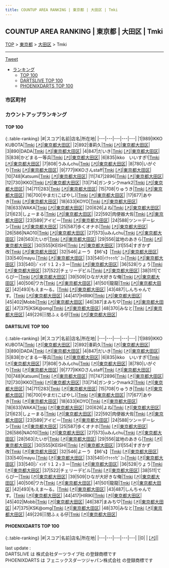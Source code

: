 ```yaml
---
title: COUNTUP AREA RANKING | 東京都 | 大田区 | Tmki
---
```

## COUNTUP AREA RANKING | 東京都 | 大田区 | Tmki

[TOP](/darts/rank/) > [東京都](/darts/rank/東京都/) > [大田区](/darts/rank/東京都/大田区/) > Tmki

___

<a href="https://twitter.com/share?ref_src=twsrc%5Etfw" data-text="COUNTUP AREA RANKING | 東京都大田区Tmki" class="twitter-share-button" data-hashtags="DARTSLIVE,PHOENIXDARTS,darts,ダーツ" data-show-count="false">Tweet</a>

* [ランキング](#カウントアップランキング)
    * [TOP 100](#top-100)
    * [DARTSLIVE TOP 100](#dartslive-top-100)
    * [PHOENIXDARTS TOP 100](#phoenixdarts-top-100)

### 市区町村

<ul>

</ul>

### カウントアップランキング

#### TOP 100



{:.table-ranking}
|#|スコア|名前|店名|所在地|
|---|---|---|---|---|
|1|989|<span class="rank-name-dl">IKKO KUBOTA</span>|<a href="/darts/rank/shops/b4fefe3f97cb72a2f454cb89828a1cfe.html">Tmki</a> <a href="https://search.dartslive.com/jp/shop/b4fefe3f97cb72a2f454cb89828a1cfe">[↗]</a>|<a href="/darts/rank/東京都/大田区">東京都大田区</a>|
|2|892|<span class="rank-name-dl">湊莉久</span>|<a href="/darts/rank/shops/b4fefe3f97cb72a2f454cb89828a1cfe.html">Tmki</a> <a href="https://search.dartslive.com/jp/shop/b4fefe3f97cb72a2f454cb89828a1cfe">[↗]</a>|<a href="/darts/rank/東京都/大田区">東京都大田区</a>|
|3|890|<span class="rank-name-dl">DADA</span>|<a href="/darts/rank/shops/b4fefe3f97cb72a2f454cb89828a1cfe.html">Tmki</a> <a href="https://search.dartslive.com/jp/shop/b4fefe3f97cb72a2f454cb89828a1cfe">[↗]</a>|<a href="/darts/rank/東京都/大田区">東京都大田区</a>|
|4|847|<span class="rank-name-dl">だいき</span>|<a href="/darts/rank/shops/b4fefe3f97cb72a2f454cb89828a1cfe.html">Tmki</a> <a href="https://search.dartslive.com/jp/shop/b4fefe3f97cb72a2f454cb89828a1cfe">[↗]</a>|<a href="/darts/rank/東京都/大田区">東京都大田区</a>|
|5|838|<span class="rank-name-dl">かどまる一等兵</span>|<a href="/darts/rank/shops/b4fefe3f97cb72a2f454cb89828a1cfe.html">Tmki</a> <a href="https://search.dartslive.com/jp/shop/b4fefe3f97cb72a2f454cb89828a1cfe">[↗]</a>|<a href="/darts/rank/東京都/大田区">東京都大田区</a>|
|6|835|<span class="rank-name-dl">ikko　いいすぎ!</span>|<a href="/darts/rank/shops/b4fefe3f97cb72a2f454cb89828a1cfe.html">Tmki</a> <a href="https://search.dartslive.com/jp/shop/b4fefe3f97cb72a2f454cb89828a1cfe">[↗]</a>|<a href="/darts/rank/東京都/大田区">東京都大田区</a>|
|7|808|<span class="rank-name-dl">うみんchu</span>|<a href="/darts/rank/shops/b4fefe3f97cb72a2f454cb89828a1cfe.html">Tmki</a> <a href="https://search.dartslive.com/jp/shop/b4fefe3f97cb72a2f454cb89828a1cfe">[↗]</a>|<a href="/darts/rank/東京都/大田区">東京都大田区</a>|
|8|780|<span class="rank-name-dl">いがぐり</span>|<a href="/darts/rank/shops/b4fefe3f97cb72a2f454cb89828a1cfe.html">Tmki</a> <a href="https://search.dartslive.com/jp/shop/b4fefe3f97cb72a2f454cb89828a1cfe">[↗]</a>|<a href="/darts/rank/東京都/大田区">東京都大田区</a>|
|9|777|<span class="rank-name-dl">IKKOさんstaff</span>|<a href="/darts/rank/shops/b4fefe3f97cb72a2f454cb89828a1cfe.html">Tmki</a> <a href="https://search.dartslive.com/jp/shop/b4fefe3f97cb72a2f454cb89828a1cfe">[↗]</a>|<a href="/darts/rank/東京都/大田区">東京都大田区</a>|
|10|748|<span class="rank-name-dl">Katsumi</span>|<a href="/darts/rank/shops/b4fefe3f97cb72a2f454cb89828a1cfe.html">Tmki</a> <a href="https://search.dartslive.com/jp/shop/b4fefe3f97cb72a2f454cb89828a1cfe">[↗]</a>|<a href="/darts/rank/東京都/大田区">東京都大田区</a>|
|11|747|<span class="rank-name-dl">2896</span>|<a href="/darts/rank/shops/b4fefe3f97cb72a2f454cb89828a1cfe.html">Tmki</a> <a href="https://search.dartslive.com/jp/shop/b4fefe3f97cb72a2f454cb89828a1cfe">[↗]</a>|<a href="/darts/rank/東京都/大田区">東京都大田区</a>|
|12|730|<span class="rank-name-dl">IKKO</span>|<a href="/darts/rank/shops/b4fefe3f97cb72a2f454cb89828a1cfe.html">Tmki</a> <a href="https://search.dartslive.com/jp/shop/b4fefe3f97cb72a2f454cb89828a1cfe">[↗]</a>|<a href="/darts/rank/東京都/大田区">東京都大田区</a>|
|13|714|<span class="rank-name-dl">ガンタンクmark2</span>|<a href="/darts/rank/shops/b4fefe3f97cb72a2f454cb89828a1cfe.html">Tmki</a> <a href="https://search.dartslive.com/jp/shop/b4fefe3f97cb72a2f454cb89828a1cfe">[↗]</a>|<a href="/darts/rank/東京都/大田区">東京都大田区</a>|
|14|711|<span class="rank-name-dl">283</span>|<a href="/darts/rank/shops/b4fefe3f97cb72a2f454cb89828a1cfe.html">Tmki</a> <a href="https://search.dartslive.com/jp/shop/b4fefe3f97cb72a2f454cb89828a1cfe">[↗]</a>|<a href="/darts/rank/東京都/大田区">東京都大田区</a>|
|15|708|<span class="rank-name-dl">りゅうき</span>|<a href="/darts/rank/shops/b4fefe3f97cb72a2f454cb89828a1cfe.html">Tmki</a> <a href="https://search.dartslive.com/jp/shop/b4fefe3f97cb72a2f454cb89828a1cfe">[↗]</a>|<a href="/darts/rank/東京都/大田区">東京都大田区</a>|
|16|700|<span class="rank-name-dl">やまだ(こばやし)</span>|<a href="/darts/rank/shops/b4fefe3f97cb72a2f454cb89828a1cfe.html">Tmki</a> <a href="https://search.dartslive.com/jp/shop/b4fefe3f97cb72a2f454cb89828a1cfe">[↗]</a>|<a href="/darts/rank/東京都/大田区">東京都大田区</a>|
|17|677|<span class="rank-name-dl">あやき</span>|<a href="/darts/rank/shops/b4fefe3f97cb72a2f454cb89828a1cfe.html">Tmki</a> <a href="https://search.dartslive.com/jp/shop/b4fefe3f97cb72a2f454cb89828a1cfe">[↗]</a>|<a href="/darts/rank/東京都/大田区">東京都大田区</a>|
|18|633|<span class="rank-name-dl">KOYO</span>|<a href="/darts/rank/shops/b4fefe3f97cb72a2f454cb89828a1cfe.html">Tmki</a> <a href="https://search.dartslive.com/jp/shop/b4fefe3f97cb72a2f454cb89828a1cfe">[↗]</a>|<a href="/darts/rank/東京都/大田区">東京都大田区</a>|
|18|633|<span class="rank-name-dl">WAKA</span>|<a href="/darts/rank/shops/b4fefe3f97cb72a2f454cb89828a1cfe.html">Tmki</a> <a href="https://search.dartslive.com/jp/shop/b4fefe3f97cb72a2f454cb89828a1cfe">[↗]</a>|<a href="/darts/rank/東京都/大田区">東京都大田区</a>|
|20|626|<span class="rank-name-dl">よね</span>|<a href="/darts/rank/shops/b4fefe3f97cb72a2f454cb89828a1cfe.html">Tmki</a> <a href="https://search.dartslive.com/jp/shop/b4fefe3f97cb72a2f454cb89828a1cfe">[↗]</a>|<a href="/darts/rank/東京都/大田区">東京都大田区</a>|
|21|623|<span class="rank-name-dl">しょーまる</span>|<a href="/darts/rank/shops/b4fefe3f97cb72a2f454cb89828a1cfe.html">Tmki</a> <a href="https://search.dartslive.com/jp/shop/b4fefe3f97cb72a2f454cb89828a1cfe">[↗]</a>|<a href="/darts/rank/東京都/大田区">東京都大田区</a>|
|22|592|<span class="rank-name-dl">肉便器大佐</span>|<a href="/darts/rank/shops/b4fefe3f97cb72a2f454cb89828a1cfe.html">Tmki</a> <a href="https://search.dartslive.com/jp/shop/b4fefe3f97cb72a2f454cb89828a1cfe">[↗]</a>|<a href="/darts/rank/東京都/大田区">東京都大田区</a>|
|23|589|<span class="rank-name-dl">アイビー</span>|<a href="/darts/rank/shops/b4fefe3f97cb72a2f454cb89828a1cfe.html">Tmki</a> <a href="https://search.dartslive.com/jp/shop/b4fefe3f97cb72a2f454cb89828a1cfe">[↗]</a>|<a href="/darts/rank/東京都/大田区">東京都大田区</a>|
|24|588|<span class="rank-name-dl">ツン＝デーレン</span>|<a href="/darts/rank/shops/b4fefe3f97cb72a2f454cb89828a1cfe.html">Tmki</a> <a href="https://search.dartslive.com/jp/shop/b4fefe3f97cb72a2f454cb89828a1cfe">[↗]</a>|<a href="/darts/rank/東京都/大田区">東京都大田区</a>|
|25|587|<span class="rank-name-dl">歩くオナホ</span>|<a href="/darts/rank/shops/b4fefe3f97cb72a2f454cb89828a1cfe.html">Tmki</a> <a href="https://search.dartslive.com/jp/shop/b4fefe3f97cb72a2f454cb89828a1cfe">[↗]</a>|<a href="/darts/rank/東京都/大田区">東京都大田区</a>|
|26|586|<span class="rank-name-dl">NAO10</span>|<a href="/darts/rank/shops/b4fefe3f97cb72a2f454cb89828a1cfe.html">Tmki</a> <a href="https://search.dartslive.com/jp/shop/b4fefe3f97cb72a2f454cb89828a1cfe">[↗]</a>|<a href="/darts/rank/東京都/大田区">東京都大田区</a>|
|27|573|<span class="rank-name-dl">uみんchu</span>|<a href="/darts/rank/shops/b4fefe3f97cb72a2f454cb89828a1cfe.html">Tmki</a> <a href="https://search.dartslive.com/jp/shop/b4fefe3f97cb72a2f454cb89828a1cfe">[↗]</a>|<a href="/darts/rank/東京都/大田区">東京都大田区</a>|
|28|563|<span class="rank-name-dl">たいが</span>|<a href="/darts/rank/shops/b4fefe3f97cb72a2f454cb89828a1cfe.html">Tmki</a> <a href="https://search.dartslive.com/jp/shop/b4fefe3f97cb72a2f454cb89828a1cfe">[↗]</a>|<a href="/darts/rank/東京都/大田区">東京都大田区</a>|
|29|556|<span class="rank-name-dl">盆地のあきら</span>|<a href="/darts/rank/shops/b4fefe3f97cb72a2f454cb89828a1cfe.html">Tmki</a> <a href="https://search.dartslive.com/jp/shop/b4fefe3f97cb72a2f454cb89828a1cfe">[↗]</a>|<a href="/darts/rank/東京都/大田区">東京都大田区</a>|
|30|555|<span class="rank-name-dl">KEISHI</span>|<a href="/darts/rank/shops/b4fefe3f97cb72a2f454cb89828a1cfe.html">Tmki</a> <a href="https://search.dartslive.com/jp/shop/b4fefe3f97cb72a2f454cb89828a1cfe">[↗]</a>|<a href="/darts/rank/東京都/大田区">東京都大田区</a>|
|31|554|<span class="rank-name-dl">すぎかず改</span>|<a href="/darts/rank/shops/b4fefe3f97cb72a2f454cb89828a1cfe.html">Tmki</a> <a href="https://search.dartslive.com/jp/shop/b4fefe3f97cb72a2f454cb89828a1cfe">[↗]</a>|<a href="/darts/rank/東京都/大田区">東京都大田区</a>|
|32|546|<span class="rank-name-dl">よーう 【86&#x27;s】</span>|<a href="/darts/rank/shops/b4fefe3f97cb72a2f454cb89828a1cfe.html">Tmki</a> <a href="https://search.dartslive.com/jp/shop/b4fefe3f97cb72a2f454cb89828a1cfe">[↗]</a>|<a href="/darts/rank/東京都/大田区">東京都大田区</a>|
|33|540|<span class="rank-name-dl">mayu.</span>|<a href="/darts/rank/shops/b4fefe3f97cb72a2f454cb89828a1cfe.html">Tmki</a> <a href="https://search.dartslive.com/jp/shop/b4fefe3f97cb72a2f454cb89828a1cfe">[↗]</a>|<a href="/darts/rank/東京都/大田区">東京都大田区</a>|
|33|540|<span class="rank-name-dl">ｲｸｩｩｩ!ﾋﾟﾕｯ</span>|<a href="/darts/rank/shops/b4fefe3f97cb72a2f454cb89828a1cfe.html">Tmki</a> <a href="https://search.dartslive.com/jp/shop/b4fefe3f97cb72a2f454cb89828a1cfe">[↗]</a>|<a href="/darts/rank/東京都/大田区">東京都大田区</a>|
|33|540|<span class="rank-name-dl">ｼﾞｬﾝﾎﾞﾘ１２ｯ３ー</span>|<a href="/darts/rank/shops/b4fefe3f97cb72a2f454cb89828a1cfe.html">Tmki</a> <a href="https://search.dartslive.com/jp/shop/b4fefe3f97cb72a2f454cb89828a1cfe">[↗]</a>|<a href="/darts/rank/東京都/大田区">東京都大田区</a>|
|36|528|<span class="rank-name-dl">りょう</span>|<a href="/darts/rank/shops/b4fefe3f97cb72a2f454cb89828a1cfe.html">Tmki</a> <a href="https://search.dartslive.com/jp/shop/b4fefe3f97cb72a2f454cb89828a1cfe">[↗]</a>|<a href="/darts/rank/東京都/大田区">東京都大田区</a>|
|37|522|<span class="rank-name-dl">チェリーデビル</span>|<a href="/darts/rank/shops/b4fefe3f97cb72a2f454cb89828a1cfe.html">Tmki</a> <a href="https://search.dartslive.com/jp/shop/b4fefe3f97cb72a2f454cb89828a1cfe">[↗]</a>|<a href="/darts/rank/東京都/大田区">東京都大田区</a>|
|38|511|<span class="rank-name-dl">てらぴー</span>|<a href="/darts/rank/shops/b4fefe3f97cb72a2f454cb89828a1cfe.html">Tmki</a> <a href="https://search.dartslive.com/jp/shop/b4fefe3f97cb72a2f454cb89828a1cfe">[↗]</a>|<a href="/darts/rank/東京都/大田区">東京都大田区</a>|
|39|509|<span class="rank-name-dl">ひなが大好きな俺</span>|<a href="/darts/rank/shops/b4fefe3f97cb72a2f454cb89828a1cfe.html">Tmki</a> <a href="https://search.dartslive.com/jp/shop/b4fefe3f97cb72a2f454cb89828a1cfe">[↗]</a>|<a href="/darts/rank/東京都/大田区">東京都大田区</a>|
|40|506|<span class="rank-name-dl">ワカ</span>|<a href="/darts/rank/shops/b4fefe3f97cb72a2f454cb89828a1cfe.html">Tmki</a> <a href="https://search.dartslive.com/jp/shop/b4fefe3f97cb72a2f454cb89828a1cfe">[↗]</a>|<a href="/darts/rank/東京都/大田区">東京都大田区</a>|
|41|501|<span class="rank-name-dl">龍龍</span>|<a href="/darts/rank/shops/b4fefe3f97cb72a2f454cb89828a1cfe.html">Tmki</a> <a href="https://search.dartslive.com/jp/shop/b4fefe3f97cb72a2f454cb89828a1cfe">[↗]</a>|<a href="/darts/rank/東京都/大田区">東京都大田区</a>|
|42|493|<span class="rank-name-dl">もえま〜る。</span>|<a href="/darts/rank/shops/b4fefe3f97cb72a2f454cb89828a1cfe.html">Tmki</a> <a href="https://search.dartslive.com/jp/shop/b4fefe3f97cb72a2f454cb89828a1cfe">[↗]</a>|<a href="/darts/rank/東京都/大田区">東京都大田区</a>|
|43|487|<span class="rank-name-dl">しんちゃんです。</span>|<a href="/darts/rank/shops/b4fefe3f97cb72a2f454cb89828a1cfe.html">Tmki</a> <a href="https://search.dartslive.com/jp/shop/b4fefe3f97cb72a2f454cb89828a1cfe">[↗]</a>|<a href="/darts/rank/東京都/大田区">東京都大田区</a>|
|44|417|<span class="rank-name-dl">HIRIKI</span>|<a href="/darts/rank/shops/b4fefe3f97cb72a2f454cb89828a1cfe.html">Tmki</a> <a href="https://search.dartslive.com/jp/shop/b4fefe3f97cb72a2f454cb89828a1cfe">[↗]</a>|<a href="/darts/rank/東京都/大田区">東京都大田区</a>|
|45|402|<span class="rank-name-dl">Mobb</span>|<a href="/darts/rank/shops/b4fefe3f97cb72a2f454cb89828a1cfe.html">Tmki</a> <a href="https://search.dartslive.com/jp/shop/b4fefe3f97cb72a2f454cb89828a1cfe">[↗]</a>|<a href="/darts/rank/東京都/大田区">東京都大田区</a>|
|46|387|<span class="rank-name-dl">まみち♡</span>|<a href="/darts/rank/shops/b4fefe3f97cb72a2f454cb89828a1cfe.html">Tmki</a> <a href="https://search.dartslive.com/jp/shop/b4fefe3f97cb72a2f454cb89828a1cfe">[↗]</a>|<a href="/darts/rank/東京都/大田区">東京都大田区</a>|
|47|375|<span class="rank-name-dl">KSK@omg</span>|<a href="/darts/rank/shops/b4fefe3f97cb72a2f454cb89828a1cfe.html">Tmki</a> <a href="https://search.dartslive.com/jp/shop/b4fefe3f97cb72a2f454cb89828a1cfe">[↗]</a>|<a href="/darts/rank/東京都/大田区">東京都大田区</a>|
|48|370|<span class="rank-name-dl">みなと</span>|<a href="/darts/rank/shops/b4fefe3f97cb72a2f454cb89828a1cfe.html">Tmki</a> <a href="https://search.dartslive.com/jp/shop/b4fefe3f97cb72a2f454cb89828a1cfe">[↗]</a>|<a href="/darts/rank/東京都/大田区">東京都大田区</a>|
|49|226|<span class="rank-name-dl">Ξ閏ふぇる仔</span>|<a href="/darts/rank/shops/b4fefe3f97cb72a2f454cb89828a1cfe.html">Tmki</a> <a href="https://search.dartslive.com/jp/shop/b4fefe3f97cb72a2f454cb89828a1cfe">[↗]</a>|<a href="/darts/rank/東京都/大田区">東京都大田区</a>|


#### DARTSLIVE TOP 100



{:.table-ranking}
|#|スコア|名前|店名|所在地|
|---|---|---|---|---|
|1|989|<span class="rank-name-dl">IKKO KUBOTA</span>|<a href="/darts/rank/shops/b4fefe3f97cb72a2f454cb89828a1cfe.html">Tmki</a> <a href="https://search.dartslive.com/jp/shop/b4fefe3f97cb72a2f454cb89828a1cfe">[↗]</a>|<a href="/darts/rank/東京都/大田区">東京都大田区</a>|
|2|892|<span class="rank-name-dl">湊莉久</span>|<a href="/darts/rank/shops/b4fefe3f97cb72a2f454cb89828a1cfe.html">Tmki</a> <a href="https://search.dartslive.com/jp/shop/b4fefe3f97cb72a2f454cb89828a1cfe">[↗]</a>|<a href="/darts/rank/東京都/大田区">東京都大田区</a>|
|3|890|<span class="rank-name-dl">DADA</span>|<a href="/darts/rank/shops/b4fefe3f97cb72a2f454cb89828a1cfe.html">Tmki</a> <a href="https://search.dartslive.com/jp/shop/b4fefe3f97cb72a2f454cb89828a1cfe">[↗]</a>|<a href="/darts/rank/東京都/大田区">東京都大田区</a>|
|4|847|<span class="rank-name-dl">だいき</span>|<a href="/darts/rank/shops/b4fefe3f97cb72a2f454cb89828a1cfe.html">Tmki</a> <a href="https://search.dartslive.com/jp/shop/b4fefe3f97cb72a2f454cb89828a1cfe">[↗]</a>|<a href="/darts/rank/東京都/大田区">東京都大田区</a>|
|5|838|<span class="rank-name-dl">かどまる一等兵</span>|<a href="/darts/rank/shops/b4fefe3f97cb72a2f454cb89828a1cfe.html">Tmki</a> <a href="https://search.dartslive.com/jp/shop/b4fefe3f97cb72a2f454cb89828a1cfe">[↗]</a>|<a href="/darts/rank/東京都/大田区">東京都大田区</a>|
|6|835|<span class="rank-name-dl">ikko　いいすぎ!</span>|<a href="/darts/rank/shops/b4fefe3f97cb72a2f454cb89828a1cfe.html">Tmki</a> <a href="https://search.dartslive.com/jp/shop/b4fefe3f97cb72a2f454cb89828a1cfe">[↗]</a>|<a href="/darts/rank/東京都/大田区">東京都大田区</a>|
|7|808|<span class="rank-name-dl">うみんchu</span>|<a href="/darts/rank/shops/b4fefe3f97cb72a2f454cb89828a1cfe.html">Tmki</a> <a href="https://search.dartslive.com/jp/shop/b4fefe3f97cb72a2f454cb89828a1cfe">[↗]</a>|<a href="/darts/rank/東京都/大田区">東京都大田区</a>|
|8|780|<span class="rank-name-dl">いがぐり</span>|<a href="/darts/rank/shops/b4fefe3f97cb72a2f454cb89828a1cfe.html">Tmki</a> <a href="https://search.dartslive.com/jp/shop/b4fefe3f97cb72a2f454cb89828a1cfe">[↗]</a>|<a href="/darts/rank/東京都/大田区">東京都大田区</a>|
|9|777|<span class="rank-name-dl">IKKOさんstaff</span>|<a href="/darts/rank/shops/b4fefe3f97cb72a2f454cb89828a1cfe.html">Tmki</a> <a href="https://search.dartslive.com/jp/shop/b4fefe3f97cb72a2f454cb89828a1cfe">[↗]</a>|<a href="/darts/rank/東京都/大田区">東京都大田区</a>|
|10|748|<span class="rank-name-dl">Katsumi</span>|<a href="/darts/rank/shops/b4fefe3f97cb72a2f454cb89828a1cfe.html">Tmki</a> <a href="https://search.dartslive.com/jp/shop/b4fefe3f97cb72a2f454cb89828a1cfe">[↗]</a>|<a href="/darts/rank/東京都/大田区">東京都大田区</a>|
|11|747|<span class="rank-name-dl">2896</span>|<a href="/darts/rank/shops/b4fefe3f97cb72a2f454cb89828a1cfe.html">Tmki</a> <a href="https://search.dartslive.com/jp/shop/b4fefe3f97cb72a2f454cb89828a1cfe">[↗]</a>|<a href="/darts/rank/東京都/大田区">東京都大田区</a>|
|12|730|<span class="rank-name-dl">IKKO</span>|<a href="/darts/rank/shops/b4fefe3f97cb72a2f454cb89828a1cfe.html">Tmki</a> <a href="https://search.dartslive.com/jp/shop/b4fefe3f97cb72a2f454cb89828a1cfe">[↗]</a>|<a href="/darts/rank/東京都/大田区">東京都大田区</a>|
|13|714|<span class="rank-name-dl">ガンタンクmark2</span>|<a href="/darts/rank/shops/b4fefe3f97cb72a2f454cb89828a1cfe.html">Tmki</a> <a href="https://search.dartslive.com/jp/shop/b4fefe3f97cb72a2f454cb89828a1cfe">[↗]</a>|<a href="/darts/rank/東京都/大田区">東京都大田区</a>|
|14|711|<span class="rank-name-dl">283</span>|<a href="/darts/rank/shops/b4fefe3f97cb72a2f454cb89828a1cfe.html">Tmki</a> <a href="https://search.dartslive.com/jp/shop/b4fefe3f97cb72a2f454cb89828a1cfe">[↗]</a>|<a href="/darts/rank/東京都/大田区">東京都大田区</a>|
|15|708|<span class="rank-name-dl">りゅうき</span>|<a href="/darts/rank/shops/b4fefe3f97cb72a2f454cb89828a1cfe.html">Tmki</a> <a href="https://search.dartslive.com/jp/shop/b4fefe3f97cb72a2f454cb89828a1cfe">[↗]</a>|<a href="/darts/rank/東京都/大田区">東京都大田区</a>|
|16|700|<span class="rank-name-dl">やまだ(こばやし)</span>|<a href="/darts/rank/shops/b4fefe3f97cb72a2f454cb89828a1cfe.html">Tmki</a> <a href="https://search.dartslive.com/jp/shop/b4fefe3f97cb72a2f454cb89828a1cfe">[↗]</a>|<a href="/darts/rank/東京都/大田区">東京都大田区</a>|
|17|677|<span class="rank-name-dl">あやき</span>|<a href="/darts/rank/shops/b4fefe3f97cb72a2f454cb89828a1cfe.html">Tmki</a> <a href="https://search.dartslive.com/jp/shop/b4fefe3f97cb72a2f454cb89828a1cfe">[↗]</a>|<a href="/darts/rank/東京都/大田区">東京都大田区</a>|
|18|633|<span class="rank-name-dl">KOYO</span>|<a href="/darts/rank/shops/b4fefe3f97cb72a2f454cb89828a1cfe.html">Tmki</a> <a href="https://search.dartslive.com/jp/shop/b4fefe3f97cb72a2f454cb89828a1cfe">[↗]</a>|<a href="/darts/rank/東京都/大田区">東京都大田区</a>|
|18|633|<span class="rank-name-dl">WAKA</span>|<a href="/darts/rank/shops/b4fefe3f97cb72a2f454cb89828a1cfe.html">Tmki</a> <a href="https://search.dartslive.com/jp/shop/b4fefe3f97cb72a2f454cb89828a1cfe">[↗]</a>|<a href="/darts/rank/東京都/大田区">東京都大田区</a>|
|20|626|<span class="rank-name-dl">よね</span>|<a href="/darts/rank/shops/b4fefe3f97cb72a2f454cb89828a1cfe.html">Tmki</a> <a href="https://search.dartslive.com/jp/shop/b4fefe3f97cb72a2f454cb89828a1cfe">[↗]</a>|<a href="/darts/rank/東京都/大田区">東京都大田区</a>|
|21|623|<span class="rank-name-dl">しょーまる</span>|<a href="/darts/rank/shops/b4fefe3f97cb72a2f454cb89828a1cfe.html">Tmki</a> <a href="https://search.dartslive.com/jp/shop/b4fefe3f97cb72a2f454cb89828a1cfe">[↗]</a>|<a href="/darts/rank/東京都/大田区">東京都大田区</a>|
|22|592|<span class="rank-name-dl">肉便器大佐</span>|<a href="/darts/rank/shops/b4fefe3f97cb72a2f454cb89828a1cfe.html">Tmki</a> <a href="https://search.dartslive.com/jp/shop/b4fefe3f97cb72a2f454cb89828a1cfe">[↗]</a>|<a href="/darts/rank/東京都/大田区">東京都大田区</a>|
|23|589|<span class="rank-name-dl">アイビー</span>|<a href="/darts/rank/shops/b4fefe3f97cb72a2f454cb89828a1cfe.html">Tmki</a> <a href="https://search.dartslive.com/jp/shop/b4fefe3f97cb72a2f454cb89828a1cfe">[↗]</a>|<a href="/darts/rank/東京都/大田区">東京都大田区</a>|
|24|588|<span class="rank-name-dl">ツン＝デーレン</span>|<a href="/darts/rank/shops/b4fefe3f97cb72a2f454cb89828a1cfe.html">Tmki</a> <a href="https://search.dartslive.com/jp/shop/b4fefe3f97cb72a2f454cb89828a1cfe">[↗]</a>|<a href="/darts/rank/東京都/大田区">東京都大田区</a>|
|25|587|<span class="rank-name-dl">歩くオナホ</span>|<a href="/darts/rank/shops/b4fefe3f97cb72a2f454cb89828a1cfe.html">Tmki</a> <a href="https://search.dartslive.com/jp/shop/b4fefe3f97cb72a2f454cb89828a1cfe">[↗]</a>|<a href="/darts/rank/東京都/大田区">東京都大田区</a>|
|26|586|<span class="rank-name-dl">NAO10</span>|<a href="/darts/rank/shops/b4fefe3f97cb72a2f454cb89828a1cfe.html">Tmki</a> <a href="https://search.dartslive.com/jp/shop/b4fefe3f97cb72a2f454cb89828a1cfe">[↗]</a>|<a href="/darts/rank/東京都/大田区">東京都大田区</a>|
|27|573|<span class="rank-name-dl">uみんchu</span>|<a href="/darts/rank/shops/b4fefe3f97cb72a2f454cb89828a1cfe.html">Tmki</a> <a href="https://search.dartslive.com/jp/shop/b4fefe3f97cb72a2f454cb89828a1cfe">[↗]</a>|<a href="/darts/rank/東京都/大田区">東京都大田区</a>|
|28|563|<span class="rank-name-dl">たいが</span>|<a href="/darts/rank/shops/b4fefe3f97cb72a2f454cb89828a1cfe.html">Tmki</a> <a href="https://search.dartslive.com/jp/shop/b4fefe3f97cb72a2f454cb89828a1cfe">[↗]</a>|<a href="/darts/rank/東京都/大田区">東京都大田区</a>|
|29|556|<span class="rank-name-dl">盆地のあきら</span>|<a href="/darts/rank/shops/b4fefe3f97cb72a2f454cb89828a1cfe.html">Tmki</a> <a href="https://search.dartslive.com/jp/shop/b4fefe3f97cb72a2f454cb89828a1cfe">[↗]</a>|<a href="/darts/rank/東京都/大田区">東京都大田区</a>|
|30|555|<span class="rank-name-dl">KEISHI</span>|<a href="/darts/rank/shops/b4fefe3f97cb72a2f454cb89828a1cfe.html">Tmki</a> <a href="https://search.dartslive.com/jp/shop/b4fefe3f97cb72a2f454cb89828a1cfe">[↗]</a>|<a href="/darts/rank/東京都/大田区">東京都大田区</a>|
|31|554|<span class="rank-name-dl">すぎかず改</span>|<a href="/darts/rank/shops/b4fefe3f97cb72a2f454cb89828a1cfe.html">Tmki</a> <a href="https://search.dartslive.com/jp/shop/b4fefe3f97cb72a2f454cb89828a1cfe">[↗]</a>|<a href="/darts/rank/東京都/大田区">東京都大田区</a>|
|32|546|<span class="rank-name-dl">よーう 【86&#x27;s】</span>|<a href="/darts/rank/shops/b4fefe3f97cb72a2f454cb89828a1cfe.html">Tmki</a> <a href="https://search.dartslive.com/jp/shop/b4fefe3f97cb72a2f454cb89828a1cfe">[↗]</a>|<a href="/darts/rank/東京都/大田区">東京都大田区</a>|
|33|540|<span class="rank-name-dl">mayu.</span>|<a href="/darts/rank/shops/b4fefe3f97cb72a2f454cb89828a1cfe.html">Tmki</a> <a href="https://search.dartslive.com/jp/shop/b4fefe3f97cb72a2f454cb89828a1cfe">[↗]</a>|<a href="/darts/rank/東京都/大田区">東京都大田区</a>|
|33|540|<span class="rank-name-dl">ｲｸｩｩｩ!ﾋﾟﾕｯ</span>|<a href="/darts/rank/shops/b4fefe3f97cb72a2f454cb89828a1cfe.html">Tmki</a> <a href="https://search.dartslive.com/jp/shop/b4fefe3f97cb72a2f454cb89828a1cfe">[↗]</a>|<a href="/darts/rank/東京都/大田区">東京都大田区</a>|
|33|540|<span class="rank-name-dl">ｼﾞｬﾝﾎﾞﾘ１２ｯ３ー</span>|<a href="/darts/rank/shops/b4fefe3f97cb72a2f454cb89828a1cfe.html">Tmki</a> <a href="https://search.dartslive.com/jp/shop/b4fefe3f97cb72a2f454cb89828a1cfe">[↗]</a>|<a href="/darts/rank/東京都/大田区">東京都大田区</a>|
|36|528|<span class="rank-name-dl">りょう</span>|<a href="/darts/rank/shops/b4fefe3f97cb72a2f454cb89828a1cfe.html">Tmki</a> <a href="https://search.dartslive.com/jp/shop/b4fefe3f97cb72a2f454cb89828a1cfe">[↗]</a>|<a href="/darts/rank/東京都/大田区">東京都大田区</a>|
|37|522|<span class="rank-name-dl">チェリーデビル</span>|<a href="/darts/rank/shops/b4fefe3f97cb72a2f454cb89828a1cfe.html">Tmki</a> <a href="https://search.dartslive.com/jp/shop/b4fefe3f97cb72a2f454cb89828a1cfe">[↗]</a>|<a href="/darts/rank/東京都/大田区">東京都大田区</a>|
|38|511|<span class="rank-name-dl">てらぴー</span>|<a href="/darts/rank/shops/b4fefe3f97cb72a2f454cb89828a1cfe.html">Tmki</a> <a href="https://search.dartslive.com/jp/shop/b4fefe3f97cb72a2f454cb89828a1cfe">[↗]</a>|<a href="/darts/rank/東京都/大田区">東京都大田区</a>|
|39|509|<span class="rank-name-dl">ひなが大好きな俺</span>|<a href="/darts/rank/shops/b4fefe3f97cb72a2f454cb89828a1cfe.html">Tmki</a> <a href="https://search.dartslive.com/jp/shop/b4fefe3f97cb72a2f454cb89828a1cfe">[↗]</a>|<a href="/darts/rank/東京都/大田区">東京都大田区</a>|
|40|506|<span class="rank-name-dl">ワカ</span>|<a href="/darts/rank/shops/b4fefe3f97cb72a2f454cb89828a1cfe.html">Tmki</a> <a href="https://search.dartslive.com/jp/shop/b4fefe3f97cb72a2f454cb89828a1cfe">[↗]</a>|<a href="/darts/rank/東京都/大田区">東京都大田区</a>|
|41|501|<span class="rank-name-dl">龍龍</span>|<a href="/darts/rank/shops/b4fefe3f97cb72a2f454cb89828a1cfe.html">Tmki</a> <a href="https://search.dartslive.com/jp/shop/b4fefe3f97cb72a2f454cb89828a1cfe">[↗]</a>|<a href="/darts/rank/東京都/大田区">東京都大田区</a>|
|42|493|<span class="rank-name-dl">もえま〜る。</span>|<a href="/darts/rank/shops/b4fefe3f97cb72a2f454cb89828a1cfe.html">Tmki</a> <a href="https://search.dartslive.com/jp/shop/b4fefe3f97cb72a2f454cb89828a1cfe">[↗]</a>|<a href="/darts/rank/東京都/大田区">東京都大田区</a>|
|43|487|<span class="rank-name-dl">しんちゃんです。</span>|<a href="/darts/rank/shops/b4fefe3f97cb72a2f454cb89828a1cfe.html">Tmki</a> <a href="https://search.dartslive.com/jp/shop/b4fefe3f97cb72a2f454cb89828a1cfe">[↗]</a>|<a href="/darts/rank/東京都/大田区">東京都大田区</a>|
|44|417|<span class="rank-name-dl">HIRIKI</span>|<a href="/darts/rank/shops/b4fefe3f97cb72a2f454cb89828a1cfe.html">Tmki</a> <a href="https://search.dartslive.com/jp/shop/b4fefe3f97cb72a2f454cb89828a1cfe">[↗]</a>|<a href="/darts/rank/東京都/大田区">東京都大田区</a>|
|45|402|<span class="rank-name-dl">Mobb</span>|<a href="/darts/rank/shops/b4fefe3f97cb72a2f454cb89828a1cfe.html">Tmki</a> <a href="https://search.dartslive.com/jp/shop/b4fefe3f97cb72a2f454cb89828a1cfe">[↗]</a>|<a href="/darts/rank/東京都/大田区">東京都大田区</a>|
|46|387|<span class="rank-name-dl">まみち♡</span>|<a href="/darts/rank/shops/b4fefe3f97cb72a2f454cb89828a1cfe.html">Tmki</a> <a href="https://search.dartslive.com/jp/shop/b4fefe3f97cb72a2f454cb89828a1cfe">[↗]</a>|<a href="/darts/rank/東京都/大田区">東京都大田区</a>|
|47|375|<span class="rank-name-dl">KSK@omg</span>|<a href="/darts/rank/shops/b4fefe3f97cb72a2f454cb89828a1cfe.html">Tmki</a> <a href="https://search.dartslive.com/jp/shop/b4fefe3f97cb72a2f454cb89828a1cfe">[↗]</a>|<a href="/darts/rank/東京都/大田区">東京都大田区</a>|
|48|370|<span class="rank-name-dl">みなと</span>|<a href="/darts/rank/shops/b4fefe3f97cb72a2f454cb89828a1cfe.html">Tmki</a> <a href="https://search.dartslive.com/jp/shop/b4fefe3f97cb72a2f454cb89828a1cfe">[↗]</a>|<a href="/darts/rank/東京都/大田区">東京都大田区</a>|
|49|226|<span class="rank-name-dl">Ξ閏ふぇる仔</span>|<a href="/darts/rank/shops/b4fefe3f97cb72a2f454cb89828a1cfe.html">Tmki</a> <a href="https://search.dartslive.com/jp/shop/b4fefe3f97cb72a2f454cb89828a1cfe">[↗]</a>|<a href="/darts/rank/東京都/大田区">東京都大田区</a>|


#### PHOENIXDARTS TOP 100



{:.table-ranking}
|#|スコア|名前|店名|所在地|
|---|---|---|---|---|
||0|<span class="rank-name-dl"> </span>|<a href="/darts/rank/shops/.html"></a> <a href="">[↗]</a>|<a href="/darts/rank//"></a>|


<div class="footer border-top border-gray-light mt-5 pt-3 text-right text-gray">
    last update : <span style="font-weight: italic" id="foot_last_modified"></span><br />
    DARTSLIVE は 株式会社ダーツライブ社 の登録商標です<br />
    PHOENIXDARTS は フェニックスダーツジャパン株式会社 の登録商標です<br />
</div>

<script src="https://cdnjs.cloudflare.com/ajax/libs/jquery.tablesorter/2.31.3/js/jquery.tablesorter.min.js" integrity="sha512-qzgd5cYSZcosqpzpn7zF2ZId8f/8CHmFKZ8j7mU4OUXTNRd5g+ZHBPsgKEwoqxCtdQvExE5LprwwPAgoicguNg==" crossorigin="anonymous" referrerpolicy="no-referrer"></script>
<link rel="stylesheet" href="https://cdnjs.cloudflare.com/ajax/libs/jquery.tablesorter/2.31.3/css/theme.default.min.css" integrity="sha512-wghhOJkjQX0Lh3NSWvNKeZ0ZpNn+SPVXX1Qyc9OCaogADktxrBiBdKGDoqVUOyhStvMBmJQ8ZdMHiR3wuEq8+w==" crossorigin="anonymous" referrerpolicy="no-referrer" />
<script>
$(function() {
    $(".table-ranking").tablesorter({sortList:[[0, 0]]});
    $("#foot_last_modified").text(formatDate(new Date(document.lastModified), 'yyyy-MM-dd HH:mm:ss'));
});
</script>

<script async src="https://platform.twitter.com/widgets.js" charset="utf-8"></script>